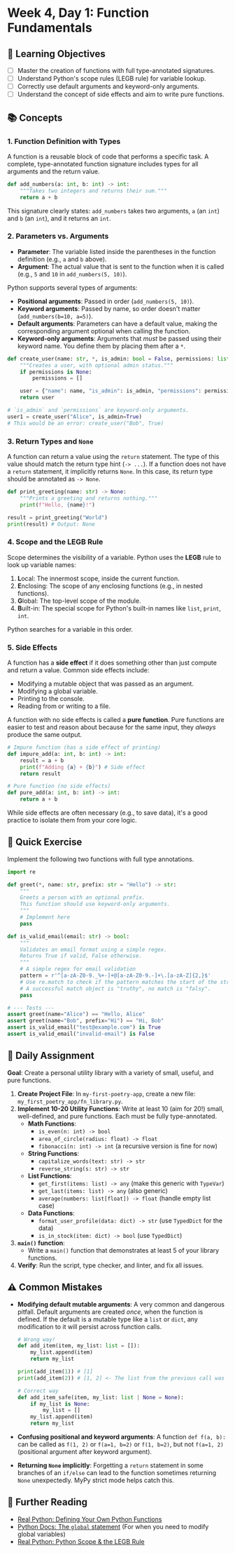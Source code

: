 # Week 4, Day 1: Function Fundamentals

## 🎯 Learning Objectives

- [ ] Master the creation of functions with full type-annotated signatures.
- [ ] Understand Python's scope rules (LEGB rule) for variable lookup.
- [ ] Correctly use default arguments and keyword-only arguments.
- [ ] Understand the concept of side effects and aim to write pure functions.

## 📚 Concepts

### 1. Function Definition with Types

A function is a reusable block of code that performs a specific task. A complete, type-annotated function signature includes types for all arguments and the return value.

```python
def add_numbers(a: int, b: int) -> int:
    """Takes two integers and returns their sum."""
    return a + b
```

This signature clearly states: `add_numbers` takes two arguments, `a` (an `int`) and `b` (an `int`), and it returns an `int`.

### 2. Parameters vs. Arguments

- **Parameter**: The variable listed inside the parentheses in the function definition (e.g., `a` and `b` above).
- **Argument**: The actual value that is sent to the function when it is called (e.g., `5` and `10` in `add_numbers(5, 10)`).

Python supports several types of arguments:

- **Positional arguments**: Passed in order (`add_numbers(5, 10)`).
- **Keyword arguments**: Passed by name, so order doesn't matter (`add_numbers(b=10, a=5)`).
- **Default arguments**: Parameters can have a default value, making the corresponding argument optional when calling the function.
- **Keyword-only arguments**: Arguments that _must_ be passed using their keyword name. You define them by placing them after a `*`.

```python
def create_user(name: str, *, is_admin: bool = False, permissions: list[str] | None = None) -> dict:
    """Creates a user, with optional admin status."""
    if permissions is None:
        permissions = []

    user = {"name": name, "is_admin": is_admin, "permissions": permissions}
    return user

# `is_admin` and `permissions` are keyword-only arguments.
user1 = create_user("Alice", is_admin=True)
# This would be an error: create_user("Bob", True)
```

### 3. Return Types and `None`

A function can return a value using the `return` statement. The type of this value should match the return type hint (`-> ...`). If a function does not have a `return` statement, it implicitly returns `None`. In this case, its return type should be annotated as `-> None`.

```python
def print_greeting(name: str) -> None:
    """Prints a greeting and returns nothing."""
    print(f"Hello, {name}!")

result = print_greeting("World")
print(result) # Output: None
```

### 4. Scope and the LEGB Rule

Scope determines the visibility of a variable. Python uses the **LEGB** rule to look up variable names:

1.  **L**ocal: The innermost scope, inside the current function.
2.  **E**nclosing: The scope of any enclosing functions (e.g., in nested functions).
3.  **G**lobal: The top-level scope of the module.
4.  **B**uilt-in: The special scope for Python's built-in names like `list`, `print`, `int`.

Python searches for a variable in this order.

### 5. Side Effects

A function has a **side effect** if it does something other than just compute and return a value. Common side effects include:

- Modifying a mutable object that was passed as an argument.
- Modifying a global variable.
- Printing to the console.
- Reading from or writing to a file.

A function with no side effects is called a **pure function**. Pure functions are easier to test and reason about because for the same input, they _always_ produce the same output.

```python
# Impure function (has a side effect of printing)
def impure_add(a: int, b: int) -> int:
    result = a + b
    print(f"Adding {a} + {b}") # Side effect
    return result

# Pure function (no side effects)
def pure_add(a: int, b: int) -> int:
    return a + b
```

While side effects are often necessary (e.g., to save data), it's a good practice to isolate them from your core logic.

## 🔹 Quick Exercise

Implement the following two functions with full type annotations.

```python
import re

def greet(*, name: str, prefix: str = "Hello") -> str:
    """
    Greets a person with an optional prefix.
    This function should use keyword-only arguments.
    """
    # Implement here
    pass

def is_valid_email(email: str) -> bool:
    """
    Validates an email format using a simple regex.
    Returns True if valid, False otherwise.
    """
    # A simple regex for email validation
    pattern = r'^[a-zA-Z0-9._%+-]+@[a-zA-Z0-9.-]+\.[a-zA-Z]{2,}$'
    # Use re.match to check if the pattern matches the start of the string
    # A successful match object is "truthy", no match is "falsy".
    pass

# --- Tests ---
assert greet(name="Alice") == "Hello, Alice"
assert greet(name="Bob", prefix="Hi") == "Hi, Bob"
assert is_valid_email("test@example.com") is True
assert is_valid_email("invalid-email") is False
```

## 📝 Daily Assignment

**Goal**: Create a personal utility library with a variety of small, useful, and pure functions.

1.  **Create Project File**: In `my-first-poetry-app`, create a new file: `my_first_poetry_app/fn_library.py`.
2.  **Implement 10-20 Utility Functions**: Write at least 10 (aim for 20!) small, well-defined, and pure functions. Each must be fully type-annotated.
    - **Math Functions**:
      - `is_even(n: int) -> bool`
      - `area_of_circle(radius: float) -> float`
      - `fibonacci(n: int) -> int` (a recursive version is fine for now)
    - **String Functions**:
      - `capitalize_words(text: str) -> str`
      - `reverse_string(s: str) -> str`
    - **List Functions**:
      - `get_first(items: list) -> any` (make this generic with `TypeVar`)
      - `get_last(items: list) -> any` (also generic)
      - `average(numbers: list[float]) -> float` (handle empty list case)
    - **Data Functions**:
      - `format_user_profile(data: dict) -> str` (use `TypedDict` for the data)
      - `is_in_stock(item: dict) -> bool` (use `TypedDict`)
3.  **`main()` function**:
    - Write a `main()` function that demonstrates at least 5 of your library functions.
4.  **Verify**: Run the script, type checker, and linter, and fix all issues.

## ⚠️ Common Mistakes

- **Modifying default mutable arguments**: A very common and dangerous pitfall. Default arguments are created _once_, when the function is defined. If the default is a mutable type like a `list` or `dict`, any modification to it will persist across function calls.

  ```python
  # Wrong way!
  def add_item(item, my_list: list = []):
      my_list.append(item)
      return my_list

  print(add_item(1)) # [1]
  print(add_item(2)) # [1, 2] <- The list from the previous call was reused!

  # Correct way
  def add_item_safe(item, my_list: list | None = None):
      if my_list is None:
          my_list = []
      my_list.append(item)
      return my_list
  ```

- **Confusing positional and keyword arguments**: A function `def f(a, b):` can be called as `f(1, 2)` or `f(a=1, b=2)` or `f(1, b=2)`, but not `f(a=1, 2)` (positional argument after keyword argument).
- **Returning `None` implicitly**: Forgetting a `return` statement in some branches of an `if/else` can lead to the function sometimes returning `None` unexpectedly. MyPy strict mode helps catch this.

## 📖 Further Reading

- [Real Python: Defining Your Own Python Functions](https://realpython.com/defining-your-own-python-function/)
- [Python Docs: The `global` statement](https://docs.python.org/3/reference/simple_stmts.html#the-global-statement) (For when you need to modify global variables)
- [Real Python: Python Scope & the LEGB Rule](https://realpython.com/python-scope-legb-rule/)
